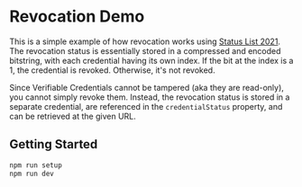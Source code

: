 # Revocation Demo

This is a simple example of how revocation works using [Status List 2021](https://w3c-ccg.github.io/vc-status-list-2021/). The revocation status is essentially stored in a compressed and encoded bitstring, with each credential having its own index. If the bit at the index is a 1, the credential is revoked. Otherwise, it's not revoked.

Since Verifiable Credentials cannot be tampered (aka they are read-only), you cannot simply revoke them. Instead, the revocation status is stored in a separate credential, are referenced in the `credentialStatus` property, and can be retrieved at the given URL.

## Getting Started

```sh
npm run setup
npm run dev
```
